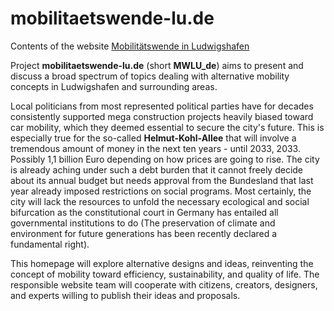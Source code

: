 # mobilitaetswende-lu.de
Contents of the website [Mobilitätswende in Ludwigshafen](https://mobilitaetswende-lu.de)

Project **mobilitaetswende-lu.de** (short **MWLU_de**) aims to present and discuss a broad spectrum of topics dealing with alternative mobility concepts in Ludwigshafen and surrounding areas. 

Local politicians from most represented political parties have for decades consistently supported mega construction projects heavily biased toward car mobility, which they deemed essential to secure the city's future. 
This is especially true for the so-called **Helmut-Kohl-Allee** that will involve a tremendous amount of money in the next ten years - until 2033, 2033. Possibly 1,1 billion Euro depending on how prices are going to rise. The city is already aching under such a debt burden that it cannot freely decide about its annual budget but needs approval from the Bundesland that last year already imposed restrictions on social programs. Most certainly, the city will lack the resources to unfold the necessary ecological and social bifurcation as the constitutional court in Germany has entailed all governmental institutions to do (The preservation of climate and environment for future generations has been recently declared a fundamental right).

This homepage will explore alternative designs and ideas, reinventing the concept of mobility toward efficiency, sustainability, and quality of life. The responsible website team will cooperate with  citizens, creators, designers, and experts willing to publish their ideas and proposals. 

